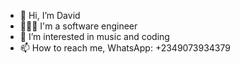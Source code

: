 - 👋 Hi, I’m David
- 👩🏾‍💻 I'm a software engineer
- 👀 I’m interested in music and coding
- 📫 How to reach me, WhatsApp: +2349073934379

<!---
diaDevCoder/diaDevCoder is a ✨ special ✨ repository because its `README.md` (this file) appears on your GitHub profile.
You can click the Preview link to take a look at your changes.
--->

